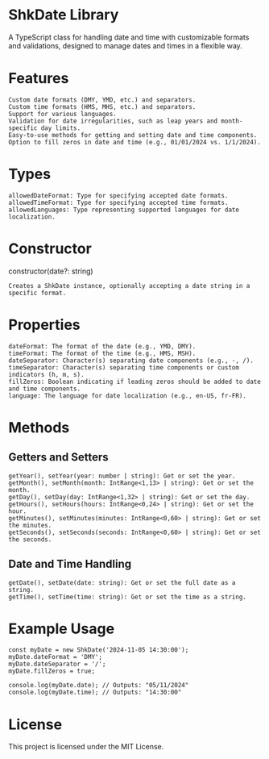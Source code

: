 # ShkDate Library

A TypeScript class for handling date and time with customizable formats and validations, designed to manage dates and times in a flexible way.

# Features

    Custom date formats (DMY, YMD, etc.) and separators.
    Custom time formats (HMS, MHS, etc.) and separators.
    Support for various languages.
    Validation for date irregularities, such as leap years and month-specific day limits.
    Easy-to-use methods for getting and setting date and time components.
    Option to fill zeros in date and time (e.g., 01/01/2024 vs. 1/1/2024).

# Types

    allowedDateFormat: Type for specifying accepted date formats.
    allowedTimeFormat: Type for specifying accepted time formats.
    allowedLanguages: Type representing supported languages for date localization.

# Constructor

constructor(date?: string)

    Creates a ShkDate instance, optionally accepting a date string in a specific format.

# Properties

    dateFormat: The format of the date (e.g., YMD, DMY).
    timeFormat: The format of the time (e.g., HMS, MSH).
    dateSeparator: Character(s) separating date components (e.g., -, /).
    timeSeparator: Character(s) separating time components or custom indicators (h, m, s).
    fillZeros: Boolean indicating if leading zeros should be added to date and time components.
    language: The language for date localization (e.g., en-US, fr-FR).

# Methods
## Getters and Setters

    getYear(), setYear(year: number | string): Get or set the year.
    getMonth(), setMonth(month: IntRange<1,13> | string): Get or set the month.
    getDay(), setDay(day: IntRange<1,32> | string): Get or set the day.
    getHours(), setHours(hours: IntRange<0,24> | string): Get or set the hour.
    getMinutes(), setMinutes(minutes: IntRange<0,60> | string): Get or set the minutes.
    getSeconds(), setSeconds(seconds: IntRange<0,60> | string): Get or set the seconds.

## Date and Time Handling

    getDate(), setDate(date: string): Get or set the full date as a string.
    getTime(), setTime(time: string): Get or set the time as a string.

# Example Usage

    const myDate = new ShkDate('2024-11-05 14:30:00');
    myDate.dateFormat = 'DMY';
    myDate.dateSeparator = '/';
    myDate.fillZeros = true;

    console.log(myDate.date); // Outputs: "05/11/2024"
    console.log(myDate.time); // Outputs: "14:30:00"

# License

This project is licensed under the MIT License.
